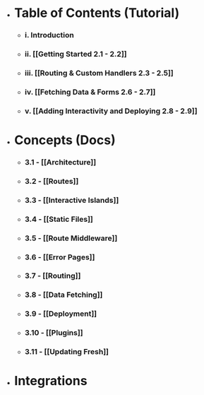 - # Table of Contents (Tutorial)
    - ### i. Introduction
    - ### ii. [[Getting Started 2.1 - 2.2]]
    - ### iii. [[Routing & Custom Handlers 2.3 - 2.5]]
    - ### iv. [[Fetching Data & Forms 2.6 - 2.7]]
    - ### v. [[Adding Interactivity and Deploying 2.8 - 2.9]]
- # Concepts (Docs)
    - ### 3.1 - [[Architecture]]
    - ### 3.2 - [[Routes]]
    - ### 3.3 - [[Interactive Islands]]
    - ### 3.4 - [[Static Files]]
    - ### 3.5 - [[Route Middleware]]
    - ### 3.6 - [[Error Pages]]
    - ### 3.7 - [[Routing]]
    - ### 3.8 - [[Data Fetching]]
    - ### 3.9 - [[Deployment]]
    - ### 3.10 - [[Plugins]]
    - ### 3.11 - [[Updating Fresh]]
- # Integrations
